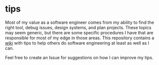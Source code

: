 # tips
Most of my value as a software engineer comes from my ability to find the right tool, debug issues, design systems, and plan projects. These topics may seem generic, but there are some specific procedures I have that are responsible for most of my edge in those areas. This repository contains a [wiki](https://github.com/concavegit/tips/wiki) with tips to help others do software engineering at least as well as I can.

Feel free to create an Issue for suggestions on how I can improve my tips.
